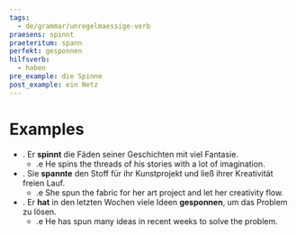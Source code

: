 ```yaml
---
tags:
  - de/grammar/unregelmaessige-verb
praesens: spinnt
praeteritum: spann
perfekt: gesponnen
hilfsverb:
  - haben
pre_example: die Spinne
post_example: ein Netz
---
```


# Examples
- . Er **spinnt** die Fäden seiner Geschichten mit viel Fantasie.
	- .e He spins the threads of his stories with a lot of imagination.
- . Sie **spannte** den Stoff für ihr Kunstprojekt und ließ ihrer Kreativität freien Lauf.
	- .e She spun the fabric for her art project and let her creativity flow.
- . Er **hat** in den letzten Wochen viele Ideen **gesponnen**, um das Problem zu lösen.
	- .e He has spun many ideas in recent weeks to solve the problem.
